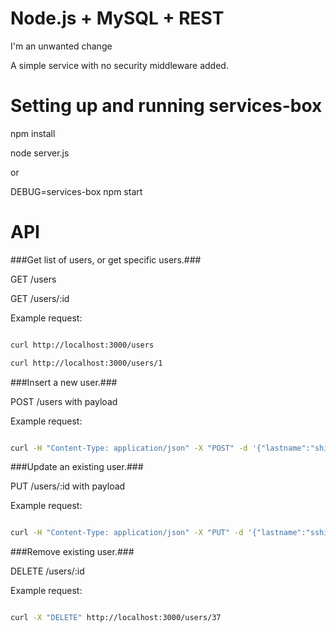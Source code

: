 # Node.js + MySQL + REST #

I'm an unwanted change

A simple service with no security middleware added.


# Setting up and running services-box #

npm install

node server.js

or

DEBUG=services-box npm start


# API #



###Get list of users, or get specific users.###

GET /users

GET /users/:id


Example request:

```bash

curl http://localhost:3000/users

curl http://localhost:3000/users/1

```


###Insert a new user.###

POST /users with payload


Example request:

```bash

curl -H "Content-Type: application/json" -X "POST" -d '{"lastname":"shields","firstname":"will"}' http://localhost:3000/users  

```


###Update an existing user.###

PUT /users/:id with payload


Example request:

```bash

curl -H "Content-Type: application/json" -X "PUT" -d '{"lastname":"sshields","firstname":"wwill"}' http://localhost:3000/users/36

```


###Remove existing user.###

DELETE /users/:id


Example request:

```bash

curl -X "DELETE" http://localhost:3000/users/37

```
